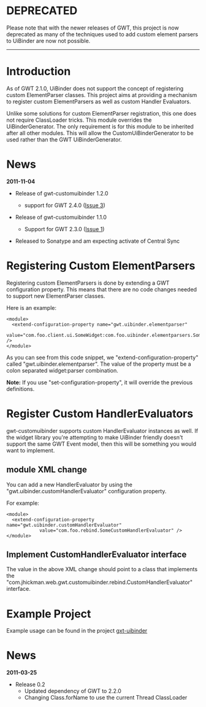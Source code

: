 # DEPRECATED #

Please note that with the newer releases of GWT, this project is now deprecated as many of the techniques used to add custom element parsers to UiBinder are now not possible.


---


# Introduction #

As of GWT 2.1.0, UiBinder does not support the concept of registering custom ElementParser classes.  This project aims at providing a mechanism to register custom ElementParsers as well as custom Handler Evaluators.

Unlike some solutions for custom ElementParser registration, this one does not require ClassLoader tricks.  This module overrides the UiBinderGenerator.  The only requirement is for this module to be inherited after all other modules.  This will allow the CustomUiBinderGenerator to be used rather than the GWT UiBinderGenerator.

# News #
**2011-11-04**
  * Release of gwt-customuibinder 1.2.0
    * support for GWT 2.4.0 ([Issue 3](https://code.google.com/p/gwt-customuibinder/issues/detail?id=3))

  * Release of gwt-customuibinder 1.1.0
    * Support for GWT 2.3.0 ([Issue 1](https://code.google.com/p/gwt-customuibinder/issues/detail?id=1))
  * Released to Sonatype and am expecting activate of Central Sync

# Registering Custom ElementParsers #

Registering custom ElementParsers is done by extending a GWT configuration property.  This means that there are no code changes needed to support new ElementParser classes.

Here is an example:
```
<module>
  <extend-configuration-property name="gwt.uibinder.elementparser"
            value="com.foo.client.ui.SomeWidget:com.foo.uibinder.elementparsers.SomeWidgetParser" />
</module>
```

As you can see from this code snippet, we "extend-configuration-property" called "gwt.uibinder.elementparser".  The value of the property must be a colon separated widget:parser combination.

**Note:** If you use "set-configuration-property", it will override the previous definitions.


# Register Custom HandlerEvaluators #
gwt-customuibinder supports custom HandlerEvaluator instances as well.  If the widget library you're attempting to make UiBinder friendly doesn't support the same GWT Event model, then this will be something you would want to implement.

## module XML change ##
You can add a new HandlerEvaluator by using the "gwt.uibinder.customHandlerEvaluator" configuration property.

For example:
```
<module>
  <extend-configuration-property name="gwt.uibinder.customHandlerEvaluator"
            value="com.foo.rebind.SomeCustomHandlerEvaluator" />
</module>
```

## Implement CustomHandlerEvaluator interface ##
The value in the above XML change should point to a class that implements the "com.jhickman.web.gwt.customuibinder.rebind.CustomHandlerEvaluator" interface.

# Example Project #
Example usage can be found in the project [gxt-uibinder](https://code.google.com/p/gxt-uibinder/)


# News #

**2011-03-25**
  * Release 0.2
    * Updated dependency of GWT to 2.2.0
    * Changing Class.forName to use the current Thread ClassLoader